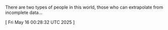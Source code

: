  
There are two types of people in this world, those who can extrapolate from incomplete data...
 
[ 
Fri May 16 00:28:32 UTC 2025
 ]
